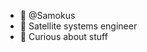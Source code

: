 - 👋 @Samokus
- 👀 Satellite systems engineer
- 🌱 Curious about stuff

<!---
samokus/Samokus-main is a ✨ special ✨ repository because its `README.md` (this file) appears on your GitHub profile.
You can click the Preview link to take a look at your changes.
--->
